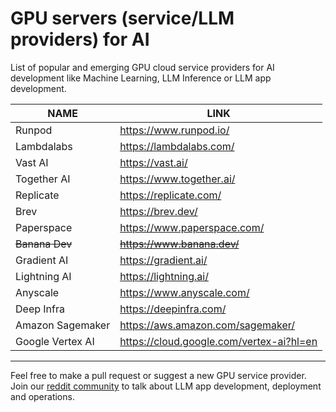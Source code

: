 # GPU servers (service/LLM providers) for AI
List of popular and emerging GPU cloud service providers for AI development like Machine Learning, LLM Inference or LLM app development. 

| NAME | LINK |
| ------ | ------ |
| Runpod | https://www.runpod.io/ |
| Lambdalabs | https://lambdalabs.com/ |
| Vast AI | https://vast.ai/ |
| Together AI | https://www.together.ai/ |
| Replicate | https://replicate.com/ |
| Brev | https://brev.dev/ |
| Paperspace | https://www.paperspace.com/ |
| ~~Banana Dev~~ | ~~https://www.banana.dev/~~ |
| Gradient AI| https://gradient.ai/ |
| Lightning AI | https://lightning.ai/ |
| Anyscale | https://www.anyscale.com/ |
| Deep Infra | https://deepinfra.com/ |
| Amazon Sagemaker | https://aws.amazon.com/sagemaker/ |
| Google Vertex AI | https://cloud.google.com/vertex-ai?hl=en |

---

Feel free to make a pull request or suggest a new GPU service provider. Join our [reddit community](https://www.reddit.com/r/TheLLMStack/) to talk about LLM app development, deployment and operations. 
